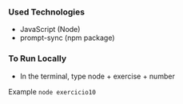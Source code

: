 ### Used Technologies

- JavaScript (Node)
- prompt-sync (npm package)

### To Run Locally

- In the terminal, type node + exercise + number

Example `node exercicio10`
